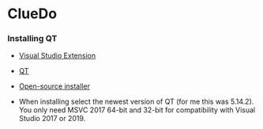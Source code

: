 # ClueDo

### Installing QT

* [Visual Studio Extension](https://marketplace.visualstudio.com/items?itemName=TheQtCompany.QtVisualStudioTools-19123)

* [QT](https://www.qt.io/)

* [Open-source installer](https://www.qt.io/cs/c/?cta_guid=074ddad0-fdef-4e53-8aa8-5e8a876d6ab4&placement_guid=99d9dd4f-5681-48d2-b096-470725510d34&portal_id=149513&canon=https%3A%2F%2Fwww.qt.io%2Fdownload-open-source&redirect_url=APefjpE9EUcr3U8uI1M31df9lcvmDoQ2QZ6WM2RQlfWe4wpWpxY_nAc0EF90ZNdls6uQ882RDZprjGuShO5ajmm3SZOaXkq4P_uJZzKnbFYRRh_GggbnW92SQZG2UjoQjPfjSBNCZCucDvJo6gpb5BDeH4HQDJ1qQEFUyq8jE_oeh1kER5XLt0OH-fsbVoi2LbGdjmGPbgh-nR5NOf8vaLRgeHtXnOl36zS9PefL46qOkFPy1XXP9aD0bEcSIAlttDwxE-TDiNlJtIrVNrqp4l__OCnlUxtWiQ&click=d3ef63f6-6615-4d5a-b7cb-5d85dda49a8d&hsutk=e644e2658c73882c5c83f5761b16b33f&signature=AAH58kH0fP15LD8GwSZDFGF9j95mBDBeMg&utm_referrer=https%3A%2F%2Fwww.qt.io%2Fdownload%3FhsCtaTracking%3Df24f249b-61fb-4dec-9869-50512342f8d9%7Cf3adf380-4740-4f7e-9e49-d06fa99445fa&pageId=12602948080&__hstc=152220518.e644e2658c73882c5c83f5761b16b33f.1586882090312.1587150115913.1587214747686.10&__hssc=152220518.6.1587214747686&__hsfp=1163310647&contentType=standard-page)

* When installing select the newest version of QT (for me this was 5.14.2). You only need MSVC 2017 64-bit and 32-bit for compatibility with Visual Studio 2017 or 2019.
